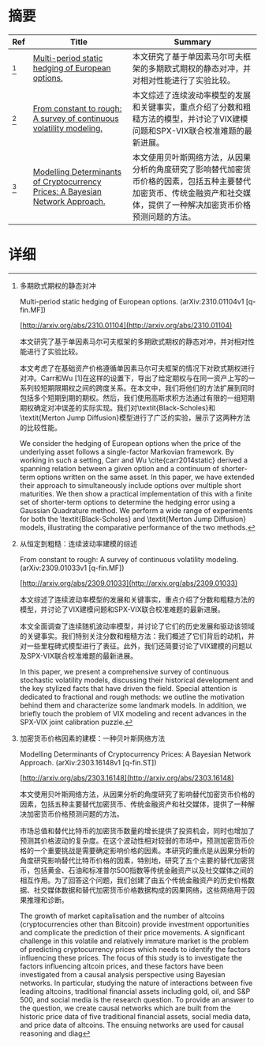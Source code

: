 # 摘要

| Ref | Title | Summary |
| --- | --- | --- |
| [^1] | [Multi-period static hedging of European options.](http://arxiv.org/abs/2310.01104) | 本文研究了基于单因素马尔可夫框架的多期欧式期权的静态对冲，并对相对性能进行了实验比较。 |
| [^2] | [From constant to rough: A survey of continuous volatility modeling.](http://arxiv.org/abs/2309.01033) | 本文综述了连续波动率模型的发展和关键事实，重点介绍了分数和粗糙方法的模型，并讨论了VIX建模问题和SPX-VIX联合校准难题的最新进展。 |
| [^3] | [Modelling Determinants of Cryptocurrency Prices: A Bayesian Network Approach.](http://arxiv.org/abs/2303.16148) | 本文使用贝叶斯网络方法，从因果分析的角度研究了影响替代加密货币价格的因素，包括五种主要替代加密货币、传统金融资产和社交媒体，提供了一种解决加密货币价格预测问题的方法。 |

# 详细

[^1]: 多期欧式期权的静态对冲

    Multi-period static hedging of European options. (arXiv:2310.01104v1 [q-fin.MF])

    [http://arxiv.org/abs/2310.01104](http://arxiv.org/abs/2310.01104)

    本文研究了基于单因素马尔可夫框架的多期欧式期权的静态对冲，并对相对性能进行了实验比较。

    

    本文考虑了在基础资产价格遵循单因素马尔可夫框架的情况下对欧式期权进行对冲。Carr和Wu [1]在这样的设置下，导出了给定期权与在同一资产上写的一系列较短期限期权之间的跨度关系。在本文中，我们将他们的方法扩展到同时包括多个短期到期的期权。然后，我们使用高斯求积方法通过有限的一组短期期权确定对冲误差的实际实现。我们对\textit{Black-Scholes}和\textit{Merton Jump Diffusion}模型进行了广泛的实验，展示了这两种方法的比较性能。

    We consider the hedging of European options when the price of the underlying asset follows a single-factor Markovian framework. By working in such a setting, Carr and Wu \cite{carr2014static} derived a spanning relation between a given option and a continuum of shorter-term options written on the same asset. In this paper, we have extended their approach to simultaneously include options over multiple short maturities. We then show a practical implementation of this with a finite set of shorter-term options to determine the hedging error using a Gaussian Quadrature method. We perform a wide range of experiments for both the \textit{Black-Scholes} and \textit{Merton Jump Diffusion} models, illustrating the comparative performance of the two methods.
    
[^2]: 从恒定到粗糙：连续波动率建模的综述

    From constant to rough: A survey of continuous volatility modeling. (arXiv:2309.01033v1 [q-fin.MF])

    [http://arxiv.org/abs/2309.01033](http://arxiv.org/abs/2309.01033)

    本文综述了连续波动率模型的发展和关键事实，重点介绍了分数和粗糙方法的模型，并讨论了VIX建模问题和SPX-VIX联合校准难题的最新进展。

    

    本文全面调查了连续随机波动率模型，并讨论了它们的历史发展和驱动该领域的关键事实。我们特别关注分数和粗糙方法：我们概述了它们背后的动机，并对一些里程碑式模型进行了表征。此外，我们还简要讨论了VIX建模的问题以及SPX-VIX联合校准难题的最新进展。

    In this paper, we present a comprehensive survey of continuous stochastic volatility models, discussing their historical development and the key stylized facts that have driven the field. Special attention is dedicated to fractional and rough methods: we outline the motivation behind them and characterize some landmark models. In addition, we briefly touch the problem of VIX modeling and recent advances in the SPX-VIX joint calibration puzzle.
    
[^3]: 加密货币价格因素的建模：一种贝叶斯网络方法

    Modelling Determinants of Cryptocurrency Prices: A Bayesian Network Approach. (arXiv:2303.16148v1 [q-fin.ST])

    [http://arxiv.org/abs/2303.16148](http://arxiv.org/abs/2303.16148)

    本文使用贝叶斯网络方法，从因果分析的角度研究了影响替代加密货币价格的因素，包括五种主要替代加密货币、传统金融资产和社交媒体，提供了一种解决加密货币价格预测问题的方法。

    

    市场总值和替代比特币的加密货币数量的增长提供了投资机会，同时也增加了预测其价格波动的复杂度。在这个波动性相对较弱的市场中，预测加密货币价格的一个重要挑战是需要确定影响价格的因素。本研究的重点是从因果分析的角度研究影响替代比特币价格的因素，特别地，研究了五个主要的替代加密货币，包括黄金、石油和标准普尔500指数等传统金融资产以及社交媒体之间的相互作用。为了回答这个问题，我们创建了由五个传统金融资产的历史价格数据、社交媒体数据和替代加密货币价格数据构成的因果网络，这些网络用于因果推理和诊断。

    The growth of market capitalisation and the number of altcoins (cryptocurrencies other than Bitcoin) provide investment opportunities and complicate the prediction of their price movements. A significant challenge in this volatile and relatively immature market is the problem of predicting cryptocurrency prices which needs to identify the factors influencing these prices. The focus of this study is to investigate the factors influencing altcoin prices, and these factors have been investigated from a causal analysis perspective using Bayesian networks. In particular, studying the nature of interactions between five leading altcoins, traditional financial assets including gold, oil, and S\&P 500, and social media is the research question. To provide an answer to the question, we create causal networks which are built from the historic price data of five traditional financial assets, social media data, and price data of altcoins. The ensuing networks are used for causal reasoning and diag
    

